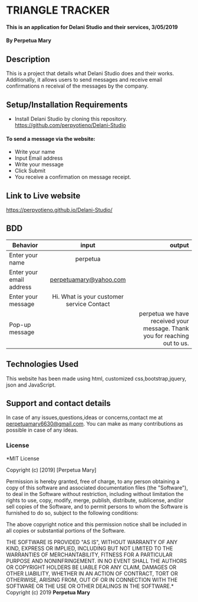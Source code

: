 # TRIANGLE TRACKER
#### This is an application for Delani Studio and their services, 3/05/2019
#### By **Perpetua Mary**
## Description
This is a project that details what Delani Studio does and their works. Additionally, it allows users to send messages and receive email confirmations n receival of the messages by the company.
## Setup/Installation Requirements
* Install Delani Studio by cloning this repository.
https://github.com/perpyotieno/Delani-Studio


#### To send a message via the website:
* Write your name
* Input Email address
* Write your message
* Click Submit
* You receive a confirmation on message receipt.

## Link to Live website
https://perpyotieno.github.io/Delani-Studio/

## BDD

|  Behavior | input   |  output |
|---|:---:|---:|
|Enter your name   |perpetua   |   |
|Enter your email address   | perpetuamary@yahoo.com  |   |
| Enter your message  |  Hi. What is your customer service Contact |   |
|Pop-up message |  |perpetua we have received your message. Thank you for reaching out to us.|


## Technologies Used
This website has been made using html, customized css,bootstrap,jquery, json and JavaScript.
## Support and contact details
In case of any issues,questions,ideas or concerns,contact me at perpetuamary6630@gmail.com. You can make as many contributions as possible in case of any ideas.
### License
*MIT License

Copyright (c) [2019] [Perpetua Mary]

Permission is hereby granted, free of charge, to any person obtaining a copy
of this software and associated documentation files (the "Software"), to deal
in the Software without restriction, including without limitation the rights
to use, copy, modify, merge, publish, distribute, sublicense, and/or sell
copies of the Software, and to permit persons to whom the Software is
furnished to do so, subject to the following conditions:

The above copyright notice and this permission notice shall be included in all
copies or substantial portions of the Software.

THE SOFTWARE IS PROVIDED "AS IS", WITHOUT WARRANTY OF ANY KIND, EXPRESS OR
IMPLIED, INCLUDING BUT NOT LIMITED TO THE WARRANTIES OF MERCHANTABILITY,
FITNESS FOR A PARTICULAR PURPOSE AND NONINFRINGEMENT. IN NO EVENT SHALL THE
AUTHORS OR COPYRIGHT HOLDERS BE LIABLE FOR ANY CLAIM, DAMAGES OR OTHER
LIABILITY, WHETHER IN AN ACTION OF CONTRACT, TORT OR OTHERWISE, ARISING FROM,
OUT OF OR IN CONNECTION WITH THE SOFTWARE OR THE USE OR OTHER DEALINGS IN THE
SOFTWARE.*
Copyright (c) 2019 **Perpetua Mary**
